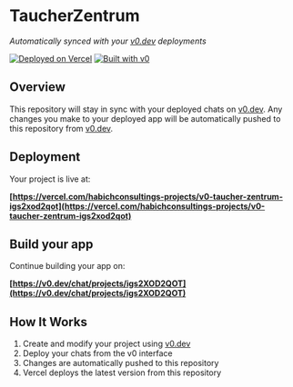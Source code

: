 # TaucherZentrum

*Automatically synced with your [v0.dev](https://v0.dev) deployments*

[![Deployed on Vercel](https://img.shields.io/badge/Deployed%20on-Vercel-black?style=for-the-badge&logo=vercel)](https://vercel.com/habichconsultings-projects/v0-taucher-zentrum-igs2xod2qot)
[![Built with v0](https://img.shields.io/badge/Built%20with-v0.dev-black?style=for-the-badge)](https://v0.dev/chat/projects/igs2XOD2QOT)

## Overview

This repository will stay in sync with your deployed chats on [v0.dev](https://v0.dev).
Any changes you make to your deployed app will be automatically pushed to this repository from [v0.dev](https://v0.dev).

## Deployment

Your project is live at:

**[https://vercel.com/habichconsultings-projects/v0-taucher-zentrum-igs2xod2qot](https://vercel.com/habichconsultings-projects/v0-taucher-zentrum-igs2xod2qot)**

## Build your app

Continue building your app on:

**[https://v0.dev/chat/projects/igs2XOD2QOT](https://v0.dev/chat/projects/igs2XOD2QOT)**

## How It Works

1. Create and modify your project using [v0.dev](https://v0.dev)
2. Deploy your chats from the v0 interface
3. Changes are automatically pushed to this repository
4. Vercel deploys the latest version from this repository
